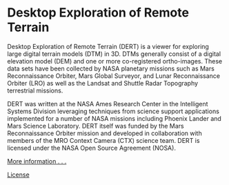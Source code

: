 # Desktop Exploration of Remote Terrain

Desktop Exploration of Remote Terrain (DERT) is a viewer for exploring large digital terrain models (DTM) in 3D. DTMs generally consist of a digital elevation model (DEM) and one or more co-registered ortho-images. These data sets have been collected by NASA planetary missions such as Mars Reconnaissance Orbiter, Mars Global Surveyor, and Lunar Reconnaissance Orbiter (LRO) as well as the Landsat and Shuttle Radar Topography terrestrial missions.

DERT was written at the NASA Ames Research Center in the Intelligent Systems Division leveraging techniques from science support applications implemented for a number of NASA missions including Phoenix Lander and Mars Science Laboratory. DERT itself was funded by the Mars Reconnaissance Orbiter mission and developed in collaboration with members of the MRO Context Camera (CTX) science team. DERT is licensed under the NASA Open Source Agreement (NOSA).

[More information . . .](https://github.com/nasa/DERT/wiki)

[License](https://github.com/nasa/DERT/blob/master/LICENSE.md)
